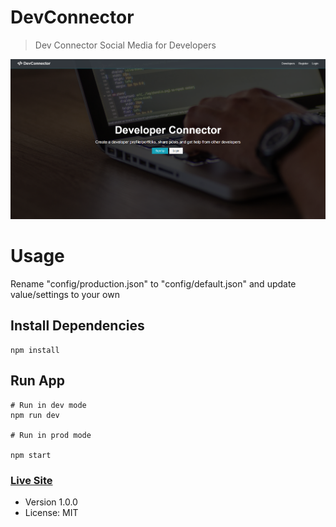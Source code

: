 # DevConnector

>Dev Connector Social Media for Developers

![DEVCONNECT](devconnector.png)

# Usage

Rename "config/production.json" to "config/default.json" and update value/settings to your own

## Install Dependencies
```
npm install
```

## Run App
```
# Run in dev mode
npm run dev

# Run in prod mode

npm start
```

### [Live Site](https://ancient-journey-41722.herokuapp.com/)

- Version 1.0.0
- License: MIT
